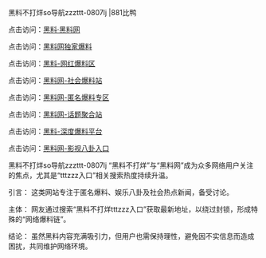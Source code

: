 黑料不打烊so导航zzzttt-0807lj |881比鸭

点击访问：<a href="https://heiliaolvzlu3.pages.dev">黑料·黑料网</a>

点击访问：<a href="https://heiliaoyvnrda.pages.dev">黑料网独家爆料</a>

点击访问：<a href="https://heiliaoryrhyu.pages.dev">黑料-网红爆料区</a>

点击访问：<a href="https://heiliaokof3cy.pages.dev">黑料网-社会爆料站</a>

点击访问：<a href="https://heiliaoxfe5rb.pages.dev">黑料网-匿名爆料专区</a>

点击访问：<a href="https://heiliaoxrq8i9.pages.dev">黑料网-话题聚合站</a>

点击访问：<a href="https://heiliao9wsbg3.pages.dev">黑料-深度爆料平台</a>

点击访问：<a href="https://heiliaotlyq53.pages.dev">黑料网-影视八卦入口</a>

黑料不打烊so导航zzzttt-0807lj
“黑料不打烊”与“黑料网”成为众多网络用户关注的焦点，尤其是“tttzzz入口”相关搜索热度持续升温。

引言：
这类网站专注于匿名爆料、娱乐八卦及社会热点新闻，备受讨论。

主体：
网友通过搜索“黑料不打烊tttzzz入口”获取最新地址，以绕过封锁，形成特殊的“网络爆料链”。

结论：
虽然黑料内容充满吸引力，但用户也需保持理性，避免因不实信息而造成困扰，共同维护网络环境。

